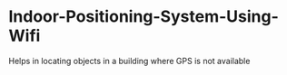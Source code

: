 # Indoor-Positioning-System-Using-Wifi

Helps in locating objects in a building where GPS is not available


